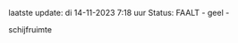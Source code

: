 laatste update: 
di 14-11-2023  7:18   uur 
Status: FAALT - geel - 
<div class="service Y">schijfruimte</div>